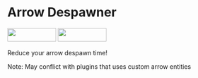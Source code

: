 # Arrow Despawner
[<img src="https://img.shields.io/badge/Poggit-view-brightgreen.svg" width="110" height="30"/>](https://poggit.pmmp.io/ci/ThunderDoesPlugins/ArrowDespawner)
[<img src="https://img.shields.io/badge/Discord-join-697EC4.svg" width="110" height="30"/>](https://discord.gg/uBghvNp)

Reduce your arrow despawn time!

Note: May conflict with plugins that uses custom arrow entities
